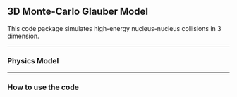 ## 3D Monte-Carlo Glauber Model

This code package simulates high-energy nucleus-nucleus collisions in 3 dimension. 

---

### Physics Model



---

### How to use the code

